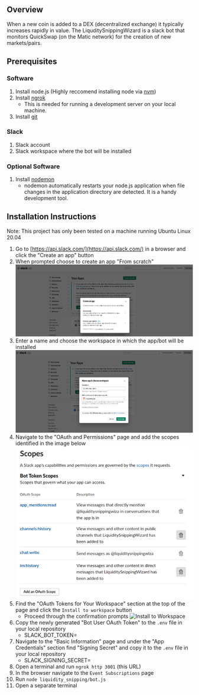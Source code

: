 ## Overview

When a new coin is added to a DEX (decentralized exchange) it typically increases rapidly in value.
The LiquditySnippingWizard is a slack bot that monitors QuickSwap (on the Matic network) for the creation of new markets/pairs.

## Prerequisites

### Software
1. Install node.js (Highly reccomend installing node via [nvm](https://github.com/nvm-sh/nvm))
2. Install [ngrok](https://ngrok.com/download)
    * This is needed for running a development server on your local machine.
3. Install [git](https://git-scm.com/)

### Slack

1. Slack account
2. Slack workspace where the bot will be installed

### Optional Software

1. Install [nodemon](https://www.npmjs.com/package/nodemon)
    * nodemon automatically restarts your node.js application when file changes in the application directory are detected. It is a handy development tool.

## Installation Instructions

Note: This project has only been tested on a machine running Ubuntu Linux 20.04

1. Go to [https://api.slack.com/](https://api.slack.com/) in a browser and click the "Create an app" button
2. When prompted choose to create an app "From scratch"
![Create New App From Scratch](assets/CreateNewAppFromScratch.png)
3. Enter a name and choose the workspace in which the app/bot will be installed
![App Name and Workspace](assets/AppNameAndWorkspace.png)
4. Navigate to the "OAuth and Permissions" page and add the scopes identified in the image below
![Permissions Scopes](assets/OAuthAndPermissionsScopes.png)
5. Find the "OAuth Tokens for Your Workspace" section at the top of the page and click the `Install to workspace` button
    * Proceed through the confirmation prompts
![Install to Workspace](InstallToWorkspace)
6. Copy the newly generated "Bot User OAuth Token" to the `.env` file in your local repository
    * SLACK_BOT_TOKEN=<Bot User OAuth Token>
7. Navigate to the "Basic Information" page and under the "App Credentials" section find "Signing Secret" and copy it to the `.env` file in your local repository
    * SLACK_SIGNING_SECRET=<Signing Secret>
8. Open a terminal and run `ngrok http 3001` (this URL)
9. In the browser navigate to the `Event Subscriptions` page
10. Run `node liquidity_snipping/bot.js`
11. Open a separate terminal 
